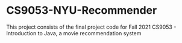 # CS9053-NYU-Recommender
This project consists of the final project code for Fall 2021 CS9053 - Introduction to Java, a movie recommendation system
